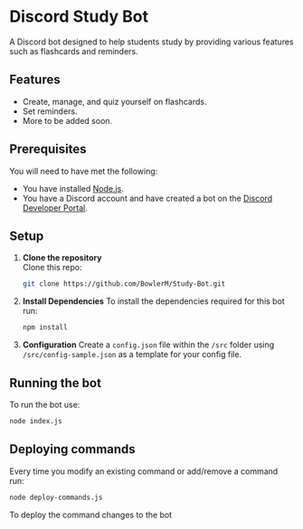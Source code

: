 # Discord Study Bot

A Discord bot designed to help students study by providing various features such as flashcards and reminders.

## Features
- Create, manage, and quiz yourself on flashcards.
- Set reminders.
- More to be added soon.

## Prerequisites
You will need to have met the following:
- You have installed [Node.js](https://nodejs.org/en/download/).
- You have a Discord account and have created a bot on the [Discord Developer Portal](https://discord.com/developers/applications).

## Setup
1. **Clone the repository**  
   Clone this repo:

   ```bash
   git clone https://github.com/BowlerM/Study-Bot.git

2. **Install Dependencies**
    To install the dependencies required for this bot run:

   ```bash
   npm install

4. **Configuration**
    Create a `config.json` file within the `/src` folder using `/src/config-sample.json` as a template for your config file.

## Running the bot
To run the bot use:

```bash
node index.js
```

## Deploying commands
Every time you modify an existing command or add/remove a command run:

```bash
node deploy-commands.js
```
To deploy the command changes to the bot
